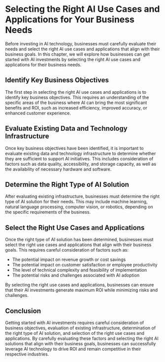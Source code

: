 Selecting the Right AI Use Cases and Applications for Your Business Needs
=========================================================================================================================

Before investing in AI technology, businesses must carefully evaluate their needs and select the right AI use cases and applications that align with their business goals. In this chapter, we will explore how businesses can get started with AI investments by selecting the right AI use cases and applications for their business needs.

Identify Key Business Objectives
--------------------------------

The first step in selecting the right AI use cases and applications is to identify key business objectives. This requires an understanding of the specific areas of the business where AI can bring the most significant benefits and ROI, such as increased efficiency, improved accuracy, or enhanced customer experience.

Evaluate Existing Data and Technology Infrastructure
----------------------------------------------------

Once key business objectives have been identified, it is important to evaluate existing data and technology infrastructure to determine whether they are sufficient to support AI initiatives. This includes consideration of factors such as data quality, accessibility, and storage capacity, as well as the availability of necessary hardware and software.

Determine the Right Type of AI Solution
---------------------------------------

After evaluating existing infrastructure, businesses must determine the right type of AI solution for their needs. This may include machine learning, natural language processing, computer vision, or robotics, depending on the specific requirements of the business.

Select the Right Use Cases and Applications
-------------------------------------------

Once the right type of AI solution has been determined, businesses must select the right use cases and applications that align with their business goals. This requires careful consideration of factors such as:

* The potential impact on revenue growth or cost savings
* The potential impact on customer satisfaction or employee productivity
* The level of technical complexity and feasibility of implementation
* The potential risks and challenges associated with AI adoption

By selecting the right use cases and applications, businesses can ensure that their AI investments generate maximum ROI while minimizing risks and challenges.

Conclusion
----------

Getting started with AI investments requires careful consideration of business objectives, evaluation of existing infrastructure, determination of the right type of AI solution, and selection of the right use cases and applications. By carefully evaluating these factors and selecting the right AI solutions that align with their business goals, businesses can successfully leverage AI technology to drive ROI and remain competitive in their respective industries.
